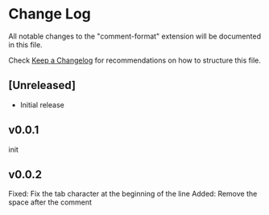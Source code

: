 # Change Log

All notable changes to the "comment-format" extension will be documented in this file.

Check [Keep a Changelog](http://keepachangelog.com/) for recommendations on how to structure this file.

## [Unreleased]

- Initial release
## v0.0.1
init
## v0.0.2
Fixed: Fix the tab character at the beginning of the line 
Added: Remove the space after the comment